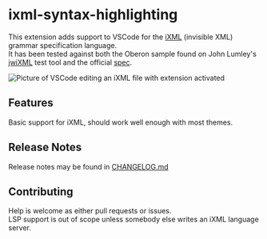 # ixml-syntax-highlighting

This extension adds support to VSCode for the [iXML](https://invisiblexml.org/) (invisible XML) grammar specification language.  
It has been tested against both the Oberon sample found on John Lumley's [jwiXML](https://johnlumley.github.io/jwiXML.xhtml) test tool and the official [spec](https://invisiblexml.org/1.0/#complete).  

![Picture of VSCode editing an iXML file with extension activated](https://user-images.githubusercontent.com/8222624/224140469-64e06a06-a856-461c-9dbf-5a16d1c98cc6.png)

## Features

Basic support for iXML, should work well enough with most themes.

## Release Notes


Release notes may be found in [CHANGELOG.md](CHANGELOG.md)

## Contributing

Help is welcome as either pull requests or issues.  
LSP support is out of scope unless somebody else writes an iXML language server.  
